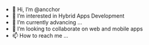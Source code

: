 - 👋 Hi, I’m @ancchor
- 👀 I’m interested in Hybrid Apps Development
- 🌱 I’m currently advancing ...
- 💞️ I’m looking to collaborate on web and mobile apps
- 📫 How to reach me ...

<!---
ancchor/ancchor is a ✨ special ✨ repository because its `README.md` (this file) appears on your GitHub profile.
You can click the Preview link to take a look at your changes.
--->

